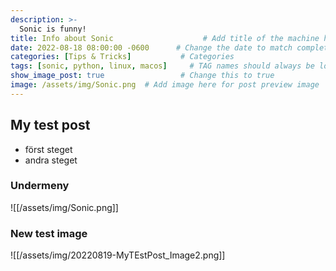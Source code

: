 ```yaml
---
description: >-
  Sonic is funny!
title: Info about Sonic                    # Add title of the machine here
date: 2022-08-18 08:00:00 -0600      # Change the date to match completion date
categories: [Tips & Tricks]           # Categories
tags: [sonic, python, linux, macos]     # TAG names should always be lowercase; add relevant tags
show_image_post: true                 # Change this to true
image: /assets/img/Sonic.png  # Add image here for post preview image
---
```



## My test post

- först steget
- andra steget


### Undermeny

![[/assets/img/Sonic.png]]


### New test image

![[/assets/img/20220819-MyTEstPost_Image2.png]]
